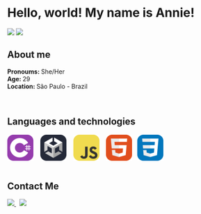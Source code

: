 ### <h1> Hello, world! My name is Annie! </h1>

<div style="display: inline">
  <img  height="200em" src="https://github-readme-stats.vercel.app/api?username=AnnieAlves&layout=compact&langs_count=16&theme=midnight-purple"/>
  <img  height="200em" src="https://github-readme-stats.vercel.app/api/top-langs/?username=AnnieAlves&layout=compact&langs_count=16&theme=midnight-purple"/>
</div>
<br>


<div align:"center">

  <h2> About me </h2>
  <p><strong>Pronoums: </strong> She/Her <br>
  <strong>Age: </strong> 29 <br>
  <strong>Location: </strong> São Paulo - Brazil
  </p>
  <br>
  
  <h2> Languages and technologies </h2>
    <div style="display: inline_block">
      <img align="center" height="60" alt="csharp-icon"  src="https://raw.githubusercontent.com/tandpfun/skill-icons/main/icons/CS.svg"> &nbsp;&nbsp;
      <img align="center" height="60" alt="Unity-icon"  src="https://raw.githubusercontent.com/tandpfun/skill-icons/main/icons/Unity-Dark.svg"> &nbsp;&nbsp;
      <img align="center" height="60" alt="js-icon"  src="https://raw.githubusercontent.com/tandpfun/skill-icons/main/icons/JavaScript.svg"> &nbsp;&nbsp;
      <img align="center" height="60" alt="html-icon" src="https://raw.githubusercontent.com/tandpfun/skill-icons/main/icons/HTML.svg">&nbsp;&nbsp;
      <img align="center" height="60"  alt="css-icon" src="https://raw.githubusercontent.com/tandpfun/skill-icons/main/icons/CSS.svg">  
    </div>
    <br>
    
  <h2> Contact Me </h2>
    <a href = "mailto: annie.a.alves@gmal.com">
      <img height="60" src="https://raw.githubusercontent.com/gauravghongde/social-icons/master/SVG/Color/Gmail.svg">
    </a>&nbsp;
    <a href = "https://www.linkedin.com/in/annie-alves/">
      <img height="60" src="https://raw.githubusercontent.com/gauravghongde/social-icons/master/SVG/Color/LinkedIN.svg">
    </a>

</div>

